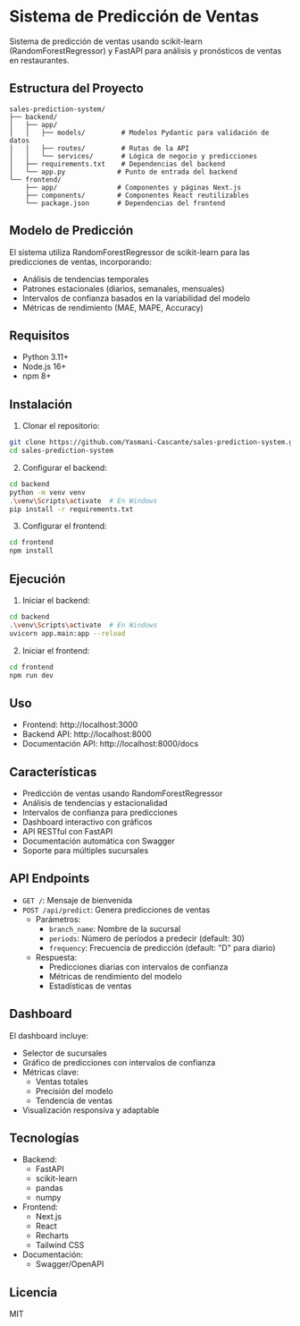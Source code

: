 # Sistema de Predicción de Ventas

Sistema de predicción de ventas usando scikit-learn (RandomForestRegressor) y FastAPI para análisis y pronósticos de ventas en restaurantes.

## Estructura del Proyecto

```
sales-prediction-system/
├── backend/
│   ├── app/
│   │   ├── models/         # Modelos Pydantic para validación de datos
│   │   ├── routes/         # Rutas de la API
│   │   └── services/       # Lógica de negocio y predicciones
│   ├── requirements.txt    # Dependencias del backend
│   └── app.py             # Punto de entrada del backend
└── frontend/
    ├── app/               # Componentes y páginas Next.js
    ├── components/        # Componentes React reutilizables
    └── package.json       # Dependencias del frontend
```

## Modelo de Predicción

El sistema utiliza RandomForestRegressor de scikit-learn para las predicciones de ventas, incorporando:
- Análisis de tendencias temporales
- Patrones estacionales (diarios, semanales, mensuales)
- Intervalos de confianza basados en la variabilidad del modelo
- Métricas de rendimiento (MAE, MAPE, Accuracy)

## Requisitos

- Python 3.11+
- Node.js 16+
- npm 8+

## Instalación

1. Clonar el repositorio:
```bash
git clone https://github.com/Yasmani-Cascante/sales-prediction-system.git
cd sales-prediction-system
```

2. Configurar el backend:
```bash
cd backend
python -m venv venv
.\venv\Scripts\activate  # En Windows
pip install -r requirements.txt
```

3. Configurar el frontend:
```bash
cd frontend
npm install
```

## Ejecución

1. Iniciar el backend:
```bash
cd backend
.\venv\Scripts\activate  # En Windows
uvicorn app.main:app --reload
```

2. Iniciar el frontend:
```bash
cd frontend
npm run dev
```

## Uso

- Frontend: http://localhost:3000
- Backend API: http://localhost:8000
- Documentación API: http://localhost:8000/docs

## Características

- Predicción de ventas usando RandomForestRegressor
- Análisis de tendencias y estacionalidad
- Intervalos de confianza para predicciones
- Dashboard interactivo con gráficos
- API RESTful con FastAPI
- Documentación automática con Swagger
- Soporte para múltiples sucursales

## API Endpoints

- `GET /`: Mensaje de bienvenida
- `POST /api/predict`: Genera predicciones de ventas
  - Parámetros:
    - `branch_name`: Nombre de la sucursal
    - `periods`: Número de períodos a predecir (default: 30)
    - `frequency`: Frecuencia de predicción (default: "D" para diario)
  - Respuesta:
    - Predicciones diarias con intervalos de confianza
    - Métricas de rendimiento del modelo
    - Estadísticas de ventas

## Dashboard

El dashboard incluye:
- Selector de sucursales
- Gráfico de predicciones con intervalos de confianza
- Métricas clave:
  - Ventas totales
  - Precisión del modelo
  - Tendencia de ventas
- Visualización responsiva y adaptable

## Tecnologías

- Backend:
  - FastAPI
  - scikit-learn
  - pandas
  - numpy
- Frontend:
  - Next.js
  - React
  - Recharts
  - Tailwind CSS
- Documentación:
  - Swagger/OpenAPI

## Licencia

MIT